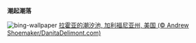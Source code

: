 
**潮起潮落**

![bing-wallpaper](https://www.bing.com/th?id=OHR.CaliforniaTidepool_ZH-CN6273815361_1920x1080.jpg)
[拉霍亚的潮汐池‌, 加利福尼亚州, 美国 (© Andrew Shoemaker/DanitaDelimont.com)](https://www.bing.com/search?q=%E5%8A%A0%E5%88%A9%E7%A6%8F%E5%B0%BC%E4%BA%9A%E5%B7%9E%E6%8B%89%E9%9C%8D%E4%BA%9A&amp;form=hpcapt&amp;mkt=zh-cn)
  